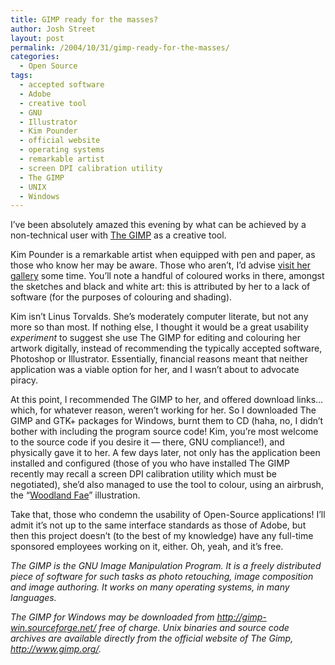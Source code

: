 ```yaml
---
title: GIMP ready for the masses?
author: Josh Street
layout: post
permalink: /2004/10/31/gimp-ready-for-the-masses/
categories:
  - Open Source
tags:
  - accepted software
  - Adobe
  - creative tool
  - GNU
  - Illustrator
  - Kim Pounder
  - official website
  - operating systems
  - remarkable artist
  - screen DPI calibration utility
  - The GIMP
  - UNIX
  - Windows
---
```

I&#8217;ve been absolutely amazed this evening by what can be achieved by a non-technical user with [The GIMP][1] as a creative tool.<!--more-->

Kim Pounder is a remarkable artist when equipped with pen and paper, as those who know her may be aware. Those who aren&#8217;t, I&#8217;d advise [visit her gallery][2] some time. You&#8217;ll note a handful of coloured works in there, amongst the sketches and black and white art: this is attributed by her to a lack of software (for the purposes of colouring and shading).

Kim isn&#8217;t Linus Torvalds. She&#8217;s moderately computer literate, but not any more so than most. If nothing else, I thought it would be a great usability *experiment* to suggest she use The GIMP for editing and colouring her artwork digitally, instead of recommending the typically accepted software, Photoshop or Illustrator. Essentially, financial reasons meant that neither application was a viable option for her, and I wasn&#8217;t about to advocate piracy.

At this point, I recommended The GIMP to her, and offered download links&#8230; which, for whatever reason, weren&#8217;t working for her. So I downloaded The GIMP and GTK+ packages for Windows, burnt them to CD (haha, no, I didn&#8217;t bother with including the program source code! Kim, you&#8217;re most welcome to the source code if you desire it &#8212; there, GNU compliance!), and physically gave it to her. A few days later, not only has the application been installed and configured (those of you who have installed The GIMP recently may recall a screen DPI calibration utility which must be negotiated), she&#8217;d also managed to use the tool to colour, using an airbrush, the &#8220;[Woodland Fae][3]&#8221; illustration.

Take that, those who condemn the usability of Open-Source applications! I&#8217;ll admit it&#8217;s not up to the same interface standards as those of Adobe, but then this project doesn&#8217;t (to the best of my knowledge) have any full-time sponsored employees working on it, either. Oh, yeah, and it&#8217;s free.

*The GIMP is the GNU Image Manipulation Program. It is a freely distributed piece of software for such tasks as photo retouching, image composition and image authoring. It works on many operating systems, in many languages.*

*The GIMP for Windows may be downloaded from <http://gimp-win.sourceforge.net/> free of charge. Unix binaries and source code archives are available directly from the official website of The Gimp, <http://www.gimp.org/>.*

 [1]: http://www.gimp.org/
 [2]: http://elfwood.lysator.liu.se/loth/l/i/lithanya/
 [3]: http://elfwood.lysator.liu.se/loth/l/i/lithanya/fae.jpg.html